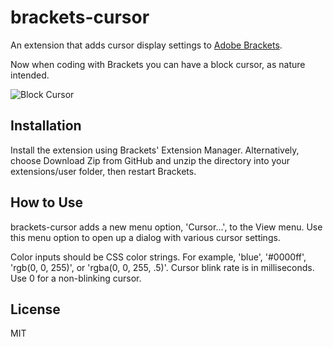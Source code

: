 # brackets-cursor

An extension that adds cursor display settings to [Adobe Brackets](http://brackets.io/).

Now when coding with Brackets you can have a block cursor, as nature intended.

![Block Cursor](https://raw.github.com/maupin/brackets-cursor/master/screenshot.png)

## Installation

Install the extension using Brackets' Extension Manager.  Alternatively, choose Download Zip from GitHub and unzip the directory into your extensions/user folder, then restart Brackets.

## How to Use

brackets-cursor adds a new menu option, 'Cursor...', to the View menu.  Use this menu option to open up a dialog with various cursor settings.

Color inputs should be CSS color strings.  For example, 'blue', '#0000ff', 'rgb(0, 0, 255)', or 'rgba(0, 0, 255, .5)'.  Cursor blink rate is in milliseconds.  Use 0 for a non-blinking cursor. 

## License

MIT
